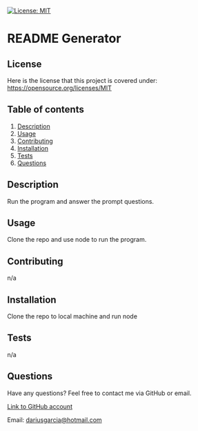 [![License: MIT](https://img.shields.io/badge/License-MIT-yellow.svg)](https://opensource.org/licenses/MIT)
  
  # README Generator
  
  ## License 

  Here is the license that this project is covered under: https://opensource.org/licenses/MIT
  
  ## Table of contents
  1. [Description](#description)
  2. [Usage](#usage)
  3. [Contributing](#contributing)
  4. [Installation](#installation)
  5. [Tests](#tests)
  6. [Questions](#questions)
  
  ## Description <a name="description"></a>
  
  Run the program and answer the prompt questions.
  
  ## Usage <a name="usage"></a>
  
  Clone the repo and use node to run the program.
  
  ## Contributing <a name="contributing"></a>
  
  n/a
  
  ## Installation <a name="installation"></a>
  
  Clone the repo to local machine and run node
  
  ## Tests <a name="tests"></a>
  
  n/a
  
  ## Questions <a name="tests"></a>
  Have any questions? Feel free to contact me via GitHub or email. 
  
  [Link to GitHub account](https://github.com/DariusGarcia)
  
  Email: dariusgarcia@hotmail.com
